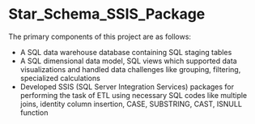 # Star_Schema_SSIS_Package
The primary components of this project are as follows:

- A SQL data warehouse database containing SQL staging tables
- A SQL dimensional data model, SQL views which supported data visualizations and handled data challenges like grouping, filtering, specialized calculations
- Developed SSIS (SQL Server Integration Services) packages for performing the task of ETL using necessary SQL codes like multiple joins, identity column insertion, CASE, SUBSTRING, CAST, ISNULL function
